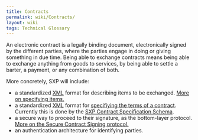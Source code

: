 ```yaml
---
title: Contracts
permalink: wiki/Contracts/
layout: wiki
tags: Technical Glossary
---
```


An electronic contract is a legally binding document, electronically
signed by the different parties, where the parties engage in doing or
giving something in due time. Being able to exchange contracts means
being able to exchange anything from goods to services, by being able to
settle a barter, a payment, or any combination of both.

More concretely, SXP will include:

-   a standardized [XML](/SXP/wiki/XML "wikilink") format for describing items to
    be exchanged. [More on
    specifying items.](/SXP/wiki/ItemsSpecification "wikilink")
-   a standardized [XML](/SXP/wiki/XML "wikilink") format for [specifiying the
    terms of a contract](/SXP/wiki/ContractsSpecification "wikilink"). Currently
    this is done by the [SXP Contract Specification
    Schema](/SXP/wiki/SXPContract "wikilink").
-   a secure way to proceed to their signature, as the
    bottom-layer protocol. [More on the Secure Contract
    Signing protocol.](/SXP/wiki/SecureContractSigningProtocol "wikilink")
-   an authentication architecture for identifying parties.

